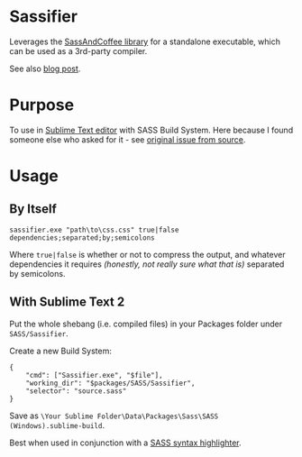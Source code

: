 Sassifier
=========

Leverages the [SassAndCoffee library]("https://github.com/xpaulbettsx/SassAndCoffee") for a standalone executable, which can be used as a 3rd-party compiler.

See also [blog post]("http://drzaus.com/snippet/standalone-scss-compiler-for-sass-in-sublime-text-2").

Purpose
=======

To use in [Sublime Text editor]("http://www.sublimetext.com/") with SASS Build System.  Here because I found someone else who asked for it - see [original issue from source]("https://github.com/xpaulbettsx/SassAndCoffee/issues/44").


Usage
=====

By Itself
---------

    sassifier.exe "path\to\css.css" true|false dependencies;separated;by;semicolons

Where `true|false` is whether or not to compress the output, and whatever dependencies it requires _(honestly, not really sure what that is)_ separated by semicolons.

With Sublime Text 2
-------------------

Put the whole shebang (i.e. compiled files) in your Packages folder under `SASS/Sassifier`.

Create a new Build System:

    {
        "cmd": ["Sassifier.exe", "$file"],
        "working_dir": "$packages/SASS/Sassifier",
        "selector": "source.sass"
    }

Save as `\Your Sublime Folder\Data\Packages\Sass\SASS (Windows).sublime-build`.

Best when used in conjunction with a [SASS syntax highlighter]("https://github.com/nathos/sass-textmate-bundle").